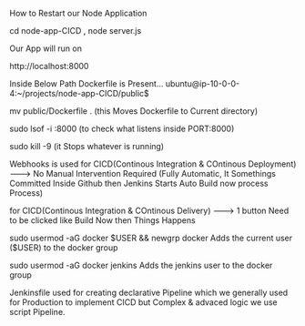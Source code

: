 How to Restart our Node Application

cd node-app-CICD , 
node server.js

Our App will run on 

http://localhost:8000

Inside Below Path Dockerfile is Present...
ubuntu@ip-10-0-0-4:~/projects/node-app-CICD/public$


mv public/Dockerfile . (this Moves Dockerfile to Current directory)

sudo lsof -i :8000  (to check what listens inside PORT:8000)

sudo kill -9 <Process-id>   (it Stops whatever is running)


Webhooks is used for CICD(Continous Integration & COntinous Deployment)  ---> No Manual Intervention Required (Fully Automatic, It Somethings Committed Inside Github then Jenkins Starts Auto Build now process Process)

for CICD(Continous Integration & COntinous Delivery)  ---> 1 button Need to be clicked like Build Now then Things Happens



sudo usermod -aG docker $USER && newgrp docker     Adds the current user ($USER) to the docker group

sudo usermod -aG docker jenkins     Adds the jenkins user to the docker group


Jenkinsfile used for creating declarative Pipeline which we generally used for Production to implement CICD but Complex & advaced logic we use script Pipeline.

